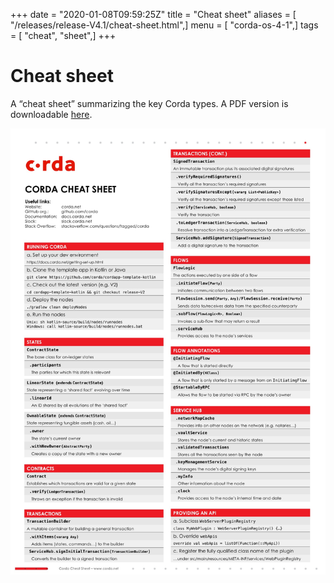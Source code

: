 +++
date = "2020-01-08T09:59:25Z"
title = "Cheat sheet"
aliases = [ "/releases/release-V4.1/cheat-sheet.html",]
menu = [ "corda-os-4-1",]
tags = [ "cheat", "sheet",]
+++


# Cheat sheet

A “cheat sheet” summarizing the key Corda types. A PDF version is downloadable [here](_static/corda-cheat-sheet.pdf).

![cheatsheet](resources/cheatsheet.jpg "cheatsheet")
